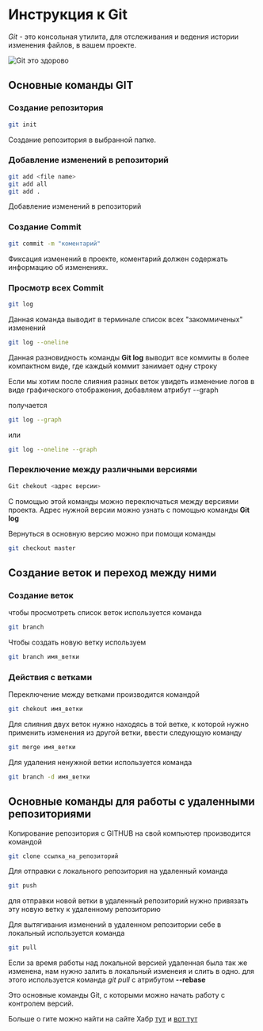 # Инструкция к Git

 *Git* - это консольная утилита, для отслеживания и ведения истории изменения файлов, в вашем проекте.

![Git это здорово](git1.jpeg)

 ## Основные команды GIT

### Создание репозитория
 ```sh
 git init
 ```

Создание репозитория в выбранной папке.

### Добавление изменений в репозиторий

```sh
git add <file name>
git add all
git add .
```

Добавление изменений в репозиторий

### Создание Commit

```sh
git commit -m "коментарий"
```

Фиксация изменений в проекте, коментарий должен содержать информацию об изменениях.

### Просмотр всех Commit

```sh
git log
```
Данная команда выводит в терминале список всех "закоммиченых" изменений

```sh
git log --oneline
```

Данная разновидность команды **Git log** выводит все коммиты в более компактном виде, где каждый коммит занимает одну строку

Если мы хотим после слияния разных веток увидеть изменение логов в виде графического отображения, добавляем атрибут --graph

получается 
```sh
git log --graph
```

или 
```sh
git log --oneline --graph
```
### Переключение между различными версиями

```sh
Git chekout <адрес версии>
```

С помощью этой команды можно переключаться между версиями проекта. Адрес нужной версии можно узнать с помощью команды **Git log** 

Вернуться в основную версию можно при помощи команды 

```sh
git checkout master
```

## Создание веток и переход между ними

### Создание веток

чтобы просмотреть список веток используется команда 

```sh
git branch
```

Чтобы создать новую ветку используем 

```sh
git branch имя_ветки
```

### Действия с ветками

Переключение между ветками производится командой 

```sh
git chekout имя_ветки
```

Для слияния двух веток нужно находясь в той ветке, к которой нужно применить изменения из другой ветки, ввести следующую команду

```sh
git merge имя_ветки
```

Для удаления ненужной ветки используется команда 

```sh
git branch -d имя_ветки
```
## Основные команды для работы с удаленными репозиториями

Копирование репозитория с GITHUB на свой компьютер производится командой 
```sh
git clone ссылка_на_репозиторий
```

Для отправки с локального репозитория на удаленный команда 
```sh
git push 
```
для отправки новой ветки в удаленный репозиторий нужно привязать эту новую ветку к удаленному репозиторию

Для вытягивания изменений в удаленном репозитории себе в локальный используется команда 
```sh
git pull
```
Если за время работы над локальной версией удаленная была так же изменена, нам нужно  залить в локальный изменеия и слить в одно. для этого используется команда *git pull* с атрибутом **--rebase**


Это основные команды Git, с которыми можно начать работу с контролем версий.

Больше о гите можно найти на сайте Хабр [тут](https://habr.com/ru/articles/541258/ "Git для новичков часть1") и [вот тут](https://habr.com/ru/articles/542616/ "Git для новичков часть2")
